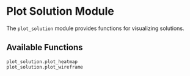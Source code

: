# Plot Solution Module

The `plot_solution` module provides functions for visualizing solutions.

## Available Functions

```@docs
plot_solution.plot_heatmap
plot_solution.plot_wireframe
```